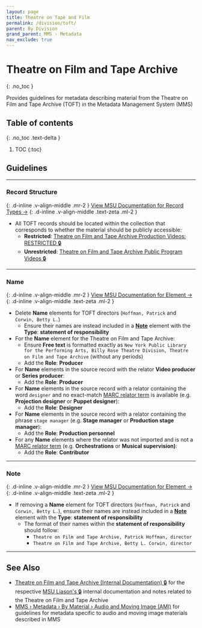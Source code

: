 ```yaml
---
layout: page
title: Theatre on Tape and Film
permalink: /division/toft/
parent: By Division
grand_parent: MMS › Metadata
nav_exclude: true
---
```


# Theatre on Film and Tape Archive
{: .no_toc }

Provides guidelines for metadata describing material from the Theatre on Film and Tape Archive (TOFT) in the Metadata Management System (MMS)

## Table of contents
{: .no_toc .text-delta }

1. TOC
{:toc}

## Guidelines

---

### Record Structure
{: .d-inline .v-align-middle .mr-2 }
[View MSU Documentation for Record Types →](/metadata-documentation/metadata/record-type/)
{: .d-inline .v-align-middle .text-zeta .ml-2 }

- All TOFT records should be located within the collection that corresponds to whether the material should be publicly accessible:
  - **Restricted**: [Theatre on Film and Tape Archive Production Videos: RESTRICTED 🔒](https://metadata.nypl.org/collection/72886)
  - **Unrestricted**: [Theatre on Film and Tape Archive Public Program Videos 🔒](https://metadata.nypl.org/collection/73210)

---

### Name
{: .d-inline .v-align-middle .mr-2 }
[View MSU Documentation for Element →](/metadata-documentation/metadata/element/name/)
{: .d-inline .v-align-middle .text-zeta .ml-2 }

- Delete **Name** elements for TOFT directors (`Hoffman, Patrick` and `Corwin, Betty L.`)
  - Ensure their names are instead included in a [**Note**](#note) element with the **Type**: **statement of responsibility**
- For the **Name** element for the Theatre on Film and Tape Archive:
  - Ensure **Free text** is formatted exactly as `New York Public Library for the Performing Arts, Billy Rose Theatre Division, Theatre on Film and Tape Archive` (without any periods)
  - Add the **Role**: **Producer**
- For **Name** elements in the source record with the relator **Video producer** or **Series producer**:
  - Add the **Role**: **Producer**
- For **Name** elements in the source record with a relator containing the word `designer` and no exact-match [MARC relator term](https://www.loc.gov/marc/relators/relaterm.html) is available (e.g. **Projection designer** or **Puppet designer**):
  - Add the **Role**: **Designer**
- For **Name** elements in the source record with a relator containing the phrase `stage manager` (e.g. **Stage manager** or **Production stage manager**):
  - Add the **Role**: **Production personnel**
- For any **Name** elements where the relator was not imported and is not a [MARC relator term](https://www.loc.gov/marc/relators/relaterm.html) (e.g. **Orchestrations** or **Musical supervision)**:
  - Add the **Role**: **Contributor**
  
---

### Note
{: .d-inline .v-align-middle .mr-2 }
[View MSU Documentation for Element →](/metadata-documentation/metadata/element/note/)
{: .d-inline .v-align-middle .text-zeta .ml-2 }

- If removing a **Name** element for TOFT directors (`Hoffman, Patrick` and `Corwin, Betty L.`), ensure their names are instead included in a [**Note**](https://docs.google.com/document/d/1729J2drDizJ3juW-RH3KIewgNvKLBo85o6nn82pjPMA/edit#note) element with the **Type**: **statement of responsibility**
  - The format of their names within the **statement of responsibility** should follow:
    - `Theatre on Film and Tape Archive, Patrick Hoffman, director`
    - `Theatre on Film and Tape Archive, Betty L. Corwin, director`

---

## See Also

- [Theatre on Film and Tape Archive (Internal Documentation) 🔒](https://docs.google.com/document/d/1ukxv__9sH0-CkDDYB3zkmp3_xkTl4O1Ae5qk5YSQ_3Y/edit) for the respective [MSU Liason's 🔒](https://docs.google.com/spreadsheets/d/1P-YDJigon640fTCLP4Ig4-zmzqrX88v5M24ShuxFNVY/edit?gid=0) internal documentation and notes related to the Theatre on Film and Tape Archive
- [MMS › Metadata › By Material › Audio and Moving Image (AMI)](/metadata-documentation/metadata/material/ami/) for guidelines for metadata specific to audio and moving image materials described in MMS